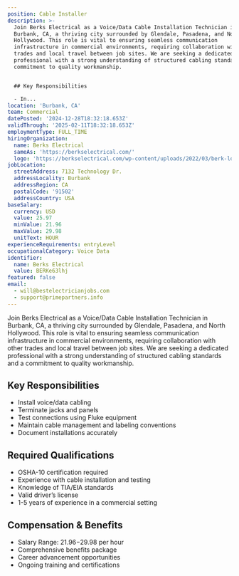```yaml
---
position: Cable Installer
description: >-
  Join Berks Electrical as a Voice/Data Cable Installation Technician in
  Burbank, CA, a thriving city surrounded by Glendale, Pasadena, and North
  Hollywood. This role is vital to ensuring seamless communication
  infrastructure in commercial environments, requiring collaboration with other
  trades and local travel between job sites. We are seeking a dedicated
  professional with a strong understanding of structured cabling standards and a
  commitment to quality workmanship.


  ## Key Responsibilities

  - In...
location: 'Burbank, CA'
team: Commercial
datePosted: '2024-12-28T18:32:18.653Z'
validThrough: '2025-02-11T18:32:18.653Z'
employmentType: FULL_TIME
hiringOrganization:
  name: Berks Electrical
  sameAs: 'https://berkselectrical.com/'
  logo: 'https://berkselectrical.com/wp-content/uploads/2022/03/berk-logo.jpg'
jobLocation:
  streetAddress: 7132 Technology Dr.
  addressLocality: Burbank
  addressRegion: CA
  postalCode: '91502'
  addressCountry: USA
baseSalary:
  currency: USD
  value: 25.97
  minValue: 21.96
  maxValue: 29.98
  unitText: HOUR
experienceRequirements: entryLevel
occupationalCategory: Voice Data
identifier:
  name: Berks Electrical
  value: BERKe63lhj
featured: false
email:
  - will@bestelectricianjobs.com
  - support@primepartners.info
---
```




Join Berks Electrical as a Voice/Data Cable Installation Technician in Burbank, CA, a thriving city surrounded by Glendale, Pasadena, and North Hollywood. This role is vital to ensuring seamless communication infrastructure in commercial environments, requiring collaboration with other trades and local travel between job sites. We are seeking a dedicated professional with a strong understanding of structured cabling standards and a commitment to quality workmanship.

## Key Responsibilities
- Install voice/data cabling
- Terminate jacks and panels
- Test connections using Fluke equipment
- Maintain cable management and labeling conventions
- Document installations accurately

## Required Qualifications
- OSHA-10 certification required
- Experience with cable installation and testing
- Knowledge of TIA/EIA standards
- Valid driver’s license
- 1-5 years of experience in a commercial setting

## Compensation & Benefits
- Salary Range: $21.96-$29.98 per hour
- Comprehensive benefits package
- Career advancement opportunities
- Ongoing training and certifications